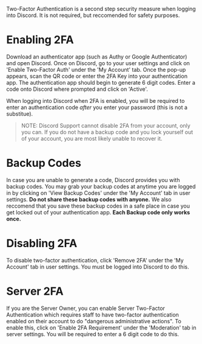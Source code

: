 <!-- TITLE: Two-Factor Authentication -->
<!-- SUBTITLE: Using Two-Factor Authentication on Discord -->

Two-Factor Authentication is a second step security measure when logging into Discord. It is not required, but reccomended for safety purposes. 
# Enabling 2FA
Download an authenticator app (such as Authy or Google Authenticator) and open Discord. Once on Discord, go to your user settings and click on 'Enable Two-Factor Auth' under the 'My Account' tab. Once the pop-up appears, scan the QR code or enter the 2FA Key into your authentication app. The authentication app should begin to generate 6 digit codes. Enter a code onto Discord where prompted and click on 'Active'. 

When logging into Discord when 2FA is enabled, you will be required to enter an authentication code *after* you enter your password (this is not a substitue). 

> NOTE: Discord Support cannot disable 2FA from your account, only you can. If you do not have a backup code and you lock yourself out of your account, you are most likely unable to recover it.

# Backup Codes
In case you are unable to generate a code, Discord provides you with backup codes. You may grab your backup codes at anytime you are logged in by clicking on 'View Backup Codes' under the 'My Account' tab in user settings. **Do not share these backup codes with anyone.** We also reccomend that you save these backup codes in a safe place in case you get locked out of your authentication app. **Each Backup code only works once.**

# Disabling 2FA
To disable two-factor authentication, click 'Remove 2FA' under the 'My Account' tab in user settings. You must be logged into Discord to do this. 

# Server 2FA
If you are the Server Owner, you can enable Server Two-Factor Authentication which requires staff to have two-factor authentication enabled on their account to do "dangerous administrative actions". To enable this, click on 'Enable 2FA Requirement' under the 'Moderation' tab in server settings. You will be required to enter a 6 digit code to do this. 